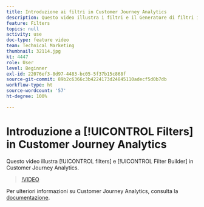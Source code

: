 ```yaml
---
title: Introduzione ai filtri in Customer Journey Analytics
description: Questo video illustra i filtri e il Generatore di filtri in Adobe Customer Journey Analytics.
feature: Filters
topics: null
activity: use
doc-type: feature video
team: Technical Marketing
thumbnail: 32114.jpg
kt: 4447
role: User
level: Beginner
exl-id: 22076ef3-8d97-4483-bc05-5f37b15c868f
source-git-commit: 89b2c6366c3b4224173d24845110adecf5d0b7db
workflow-type: ht
source-wordcount: '57'
ht-degree: 100%

---
```


# Introduzione a [!UICONTROL Filters] in Customer Journey Analytics

Questo video illustra [!UICONTROL filters] e [!UICONTROL Filter Builder] in Customer Journey Analytics.

>[!VIDEO](https://video.tv.adobe.com/v/32114/?quality=12&learn=on)

Per ulteriori informazioni su Customer Journey Analytics, consulta la [documentazione](https://experienceleague.adobe.com/docs/analytics-platform/using/cja-landing.html?lang=it).
